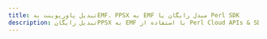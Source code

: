 ---title: تبدیل پاورپوینت بهEMF، PPSX به EMF مبدل رایگان یا Perl SDKdescription: تبدیل رایگانPPSX به EMF با استفاده از Perl Cloud APIs & SDK. همچنین اسناد Microsoft PowerPoint را در Cloud ایجاد، ویرایش و رندر کنید.---